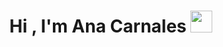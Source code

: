 <h1 align="center">Hi , I'm Ana Carnales <img src="https://media.giphy.com/media/hvRJCLFzcasrR4ia7z/giphy.gif" width="35"></h1>
